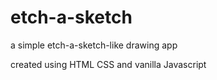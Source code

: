 # etch-a-sketch
a simple etch-a-sketch-like drawing app

created using HTML CSS and vanilla Javascript